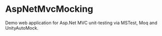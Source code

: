 # AspNetMvcMocking
Demo web application for Asp.Net MVC unit-testing via MSTest, Moq and UnityAutoMock.